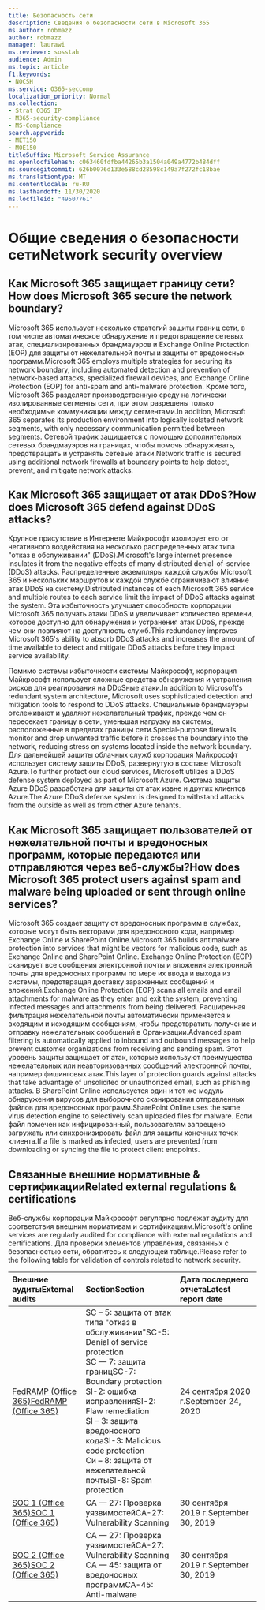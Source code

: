 ```yaml
---
title: Безопасность сети
description: Сведения о безопасности сети в Microsoft 365
ms.author: robmazz
author: robmazz
manager: laurawi
ms.reviewer: sosstah
audience: Admin
ms.topic: article
f1.keywords:
- NOCSH
ms.service: O365-seccomp
localization_priority: Normal
ms.collection:
- Strat_O365_IP
- M365-security-compliance
- MS-Compliance
search.appverid:
- MET150
- MOE150
titleSuffix: Microsoft Service Assurance
ms.openlocfilehash: c063460fdfba44265b3a1504a049a4772b484dff
ms.sourcegitcommit: 626b0076d133e588cd28598c149a7f272fc18bae
ms.translationtype: MT
ms.contentlocale: ru-RU
ms.lasthandoff: 11/30/2020
ms.locfileid: "49507761"
---
```

# <a name="network-security-overview"></a><span data-ttu-id="9a59a-103">Общие сведения о безопасности сети</span><span class="sxs-lookup"><span data-stu-id="9a59a-103">Network security overview</span></span>

## <a name="how-does-microsoft-365-secure-the-network-boundary"></a><span data-ttu-id="9a59a-104">Как Microsoft 365 защищает границу сети?</span><span class="sxs-lookup"><span data-stu-id="9a59a-104">How does Microsoft 365 secure the network boundary?</span></span>

<span data-ttu-id="9a59a-105">Microsoft 365 использует несколько стратегий защиты границ сети, в том числе автоматическое обнаружение и предотвращение сетевых атак, специализированных брандмауэров и Exchange Online Protection (EOP) для защиты от нежелательной почты и защиты от вредоносных программ.</span><span class="sxs-lookup"><span data-stu-id="9a59a-105">Microsoft 365 employs multiple strategies for securing its network boundary, including automated detection and prevention of network-based attacks, specialized firewall devices, and Exchange Online Protection (EOP) for anti-spam and anti-malware protection.</span></span> <span data-ttu-id="9a59a-106">Кроме того, Microsoft 365 разделяет производственную среду на логически изолированные сегменты сети, при этом разрешены только необходимые коммуникации между сегментами.</span><span class="sxs-lookup"><span data-stu-id="9a59a-106">In addition, Microsoft 365 separates its production environment into logically isolated network segments, with only necessary communication permitted between segments.</span></span> <span data-ttu-id="9a59a-107">Сетевой трафик защищается с помощью дополнительных сетевых брандмауэров на границах, чтобы помочь обнаруживать, предотвращать и устранять сетевые атаки.</span><span class="sxs-lookup"><span data-stu-id="9a59a-107">Network traffic is secured using additional network firewalls at boundary points to help detect, prevent, and mitigate network attacks.</span></span>

## <a name="how-does-microsoft-365-defend-against-ddos-attacks"></a><span data-ttu-id="9a59a-108">Как Microsoft 365 защищает от атак DDoS?</span><span class="sxs-lookup"><span data-stu-id="9a59a-108">How does Microsoft 365 defend against DDoS attacks?</span></span>

<span data-ttu-id="9a59a-109">Крупное присутствие в Интернете Майкрософт изолирует его от негативного воздействия на несколько распределенных атак типа "отказ в обслуживании" (DDoS).</span><span class="sxs-lookup"><span data-stu-id="9a59a-109">Microsoft's large internet presence insulates it from the negative effects of many distributed denial-of-service (DDoS) attacks.</span></span> <span data-ttu-id="9a59a-110">Распределенные экземпляры каждой службы Microsoft 365 и нескольких маршрутов к каждой службе ограничивают влияние атак DDoS на систему.</span><span class="sxs-lookup"><span data-stu-id="9a59a-110">Distributed instances of each Microsoft 365 service and multiple routes to each service limit the impact of DDoS attacks against the system.</span></span> <span data-ttu-id="9a59a-111">Эта избыточность улучшает способность корпорации Microsoft 365 получать атаки DDoS и увеличивает количество времени, которое доступно для обнаружения и устранения атак DDoS, прежде чем они повлияют на доступность служб.</span><span class="sxs-lookup"><span data-stu-id="9a59a-111">This redundancy improves Microsoft 365's ability to absorb DDoS attacks and increases the amount of time available to detect and mitigate DDoS attacks before they impact service availability.</span></span>

<span data-ttu-id="9a59a-112">Помимо системы избыточности системы Майкрософт, корпорация Майкрософт использует сложные средства обнаружения и устранения рисков для реагирования на DDoSные атаки.</span><span class="sxs-lookup"><span data-stu-id="9a59a-112">In addition to Microsoft's redundant system architecture, Microsoft uses sophisticated detection and mitigation tools to respond to DDoS attacks.</span></span> <span data-ttu-id="9a59a-113">Специальные брандмауэры отслеживают и удаляют нежелательный трафик, прежде чем он пересекает границу в сети, уменьшая нагрузку на системы, расположенные в пределах границы сети.</span><span class="sxs-lookup"><span data-stu-id="9a59a-113">Special-purpose firewalls monitor and drop unwanted traffic before it crosses the boundary into the network, reducing stress on systems located inside the network boundary.</span></span> <span data-ttu-id="9a59a-114">Для дальнейшей защиты облачных служб корпорация Майкрософт использует систему защиты DDoS, развернутую в составе Microsoft Azure.</span><span class="sxs-lookup"><span data-stu-id="9a59a-114">To further protect our cloud services, Microsoft utilizes a DDoS defense system deployed as part of Microsoft Azure.</span></span> <span data-ttu-id="9a59a-115">Система защиты Azure DDoS разработана для защиты от атак извне и других клиентов Azure.</span><span class="sxs-lookup"><span data-stu-id="9a59a-115">The Azure DDoS defense system is designed to withstand attacks from the outside as well as from other Azure tenants.</span></span>

## <a name="how-does-microsoft-365-protect-users-against-spam-and-malware-being-uploaded-or-sent-through-online-services"></a><span data-ttu-id="9a59a-116">Как Microsoft 365 защищает пользователей от нежелательной почты и вредоносных программ, которые передаются или отправляются через веб-службы?</span><span class="sxs-lookup"><span data-stu-id="9a59a-116">How does Microsoft 365 protect users against spam and malware being uploaded or sent through online services?</span></span>

<span data-ttu-id="9a59a-117">Microsoft 365 создает защиту от вредоносных программ в службах, которые могут быть векторами для вредоносного кода, например Exchange Online и SharePoint Online.</span><span class="sxs-lookup"><span data-stu-id="9a59a-117">Microsoft 365 builds antimalware protection into services that might be vectors for malicious code, such as Exchange Online and SharePoint Online.</span></span> <span data-ttu-id="9a59a-118">Exchange Online Protection (EOP) сканирует все сообщения электронной почты и вложения электронной почты для вредоносных программ по мере их ввода и выхода из системы, предотвращая доставку зараженных сообщений и вложений.</span><span class="sxs-lookup"><span data-stu-id="9a59a-118">Exchange Online Protection (EOP) scans all emails and email attachments for malware as they enter and exit the system, preventing infected messages and attachments from being delivered.</span></span> <span data-ttu-id="9a59a-119">Расширенная фильтрация нежелательной почты автоматически применяется к входящим и исходящим сообщениям, чтобы предотвратить получение и отправку нежелательных сообщений в Организации.</span><span class="sxs-lookup"><span data-stu-id="9a59a-119">Advanced spam filtering is automatically applied to inbound and outbound messages to help prevent customer organizations from receiving and sending spam.</span></span> <span data-ttu-id="9a59a-120">Этот уровень защиты защищает от атак, которые используют преимущества нежелательных или неавторизованных сообщений электронной почты, например фишинговых атак.</span><span class="sxs-lookup"><span data-stu-id="9a59a-120">This layer of protection guards against attacks that take advantage of unsolicited or unauthorized email, such as phishing attacks.</span></span> <span data-ttu-id="9a59a-121">В SharePoint Online используется один и тот же модуль обнаружения вирусов для выборочного сканирования отправленных файлов для вредоносных программ.</span><span class="sxs-lookup"><span data-stu-id="9a59a-121">SharePoint Online uses the same virus detection engine to selectively scan uploaded files for malware.</span></span> <span data-ttu-id="9a59a-122">Если файл помечен как инфицированный, пользователям запрещено загружать или синхронизировать файл для защиты конечных точек клиента.</span><span class="sxs-lookup"><span data-stu-id="9a59a-122">If a file is marked as infected, users are prevented from downloading or syncing the file to protect client endpoints.</span></span>

## <a name="related-external-regulations--certifications"></a><span data-ttu-id="9a59a-123">Связанные внешние нормативные & сертификации</span><span class="sxs-lookup"><span data-stu-id="9a59a-123">Related external regulations & certifications</span></span>

<span data-ttu-id="9a59a-124">Веб-службы корпорации Майкрософт регулярно подлежат аудиту для соответствия внешним нормативам и сертификациям.</span><span class="sxs-lookup"><span data-stu-id="9a59a-124">Microsoft's online services are regularly audited for compliance with external regulations and certifications.</span></span> <span data-ttu-id="9a59a-125">Для проверки элементов управления, связанных с безопасностью сети, обратитесь к следующей таблице.</span><span class="sxs-lookup"><span data-stu-id="9a59a-125">Please refer to the following table for validation of controls related to network security.</span></span>

| <span data-ttu-id="9a59a-126">**Внешние аудиты**</span><span class="sxs-lookup"><span data-stu-id="9a59a-126">**External audits**</span></span> | <span data-ttu-id="9a59a-127">**Section**</span><span class="sxs-lookup"><span data-stu-id="9a59a-127">**Section**</span></span> | <span data-ttu-id="9a59a-128">**Дата последнего отчета**</span><span class="sxs-lookup"><span data-stu-id="9a59a-128">**Latest report date**</span></span> |
|:--------------------|:------------|:-----------------------|
| [<span data-ttu-id="9a59a-129">FedRAMP (Office 365)</span><span class="sxs-lookup"><span data-stu-id="9a59a-129">FedRAMP (Office 365)</span></span>](https://compliance.microsoft.com/compliancemanager) | <span data-ttu-id="9a59a-130">SC – 5: защита от атак типа "отказ в обслуживании"</span><span class="sxs-lookup"><span data-stu-id="9a59a-130">SC-5: Denial of service protection</span></span> <br> <span data-ttu-id="9a59a-131">SC — 7: защита границ</span><span class="sxs-lookup"><span data-stu-id="9a59a-131">SC-7: Boundary protection</span></span> <br> <span data-ttu-id="9a59a-132">SI-2: ошибка исправления</span><span class="sxs-lookup"><span data-stu-id="9a59a-132">SI-2: Flaw remediation</span></span> <br> <span data-ttu-id="9a59a-133">SI – 3: защита вредоносного кода</span><span class="sxs-lookup"><span data-stu-id="9a59a-133">SI-3: Malicious code protection</span></span> <br> <span data-ttu-id="9a59a-134">Си – 8: защита от нежелательной почты</span><span class="sxs-lookup"><span data-stu-id="9a59a-134">SI-8: Spam protection</span></span> | <span data-ttu-id="9a59a-135">24 сентября 2020 г.</span><span class="sxs-lookup"><span data-stu-id="9a59a-135">September 24, 2020</span></span> |
| [<span data-ttu-id="9a59a-136">SOC 1 (Office 365)</span><span class="sxs-lookup"><span data-stu-id="9a59a-136">SOC 1 (Office 365)</span></span>](https://servicetrust.microsoft.com/ViewPage/MSComplianceGuideV3?command=Download&downloadType=Document&downloadId=b07c0f7b-6bd5-4544-8255-7a5f14bf914a&tab=7027ead0-3d6b-11e9-b9e1-290b1eb4cdeb&docTab=7027ead0-3d6b-11e9-b9e1-290b1eb4cdeb_SOC_/_SSAE_16_Reports) | <span data-ttu-id="9a59a-137">CA — 27: Проверка уязвимостей</span><span class="sxs-lookup"><span data-stu-id="9a59a-137">CA-27: Vulnerability Scanning</span></span> | <span data-ttu-id="9a59a-138">30 сентября 2019 г.</span><span class="sxs-lookup"><span data-stu-id="9a59a-138">September 30, 2019</span></span> |
| [<span data-ttu-id="9a59a-139">SOC 2 (Office 365)</span><span class="sxs-lookup"><span data-stu-id="9a59a-139">SOC 2 (Office 365)</span></span>](https://servicetrust.microsoft.com/ViewPage/MSComplianceGuideV3?command=Download&downloadType=Document&downloadId=fa062990-e758-4ddc-ace3-7fb21a301d09&tab=7027ead0-3d6b-11e9-b9e1-290b1eb4cdeb&docTab=7027ead0-3d6b-11e9-b9e1-290b1eb4cdeb_SOC_/_SSAE_16_Rep-11e9-b9e1-290b1eb4cdeb_SOC_/_SSAE_16_Reports) | <span data-ttu-id="9a59a-140">CA — 27: Проверка уязвимостей</span><span class="sxs-lookup"><span data-stu-id="9a59a-140">CA-27: Vulnerability Scanning</span></span> <br> <span data-ttu-id="9a59a-141">CA — 45: защита от вредоносных программ</span><span class="sxs-lookup"><span data-stu-id="9a59a-141">CA-45: Anti-malware</span></span> | <span data-ttu-id="9a59a-142">30 сентября 2019 г.</span><span class="sxs-lookup"><span data-stu-id="9a59a-142">September 30, 2019</span></span> |